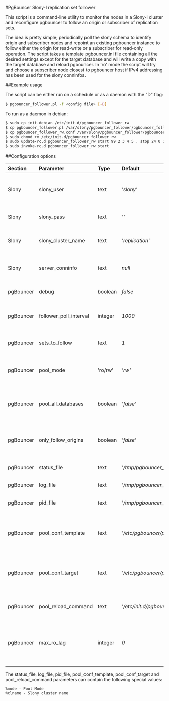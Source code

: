 #PgBouncer Slony-I replication set follower

This script is a command-line utility to monitor the nodes in a Slony-I cluster 
and reconfigure pgbouncer to follow an origin or subscriber of replication sets.

The idea is pretty simple; periodically poll the slony schema to identify origin 
and subscriber nodes and repoint an existing pgbouncer instance to follow either 
the origin for read-write or a subscriber for read-only operation.  The script 
takes a template pgbouncer.ini file containing all the desired settings except 
for the target database and will write a copy with the target database and reload 
pgbouncer.  In 'ro' mode the script will try and choose a subscriber node  closest 
to pgbouncer host if IPv4 addressing has been used for the slony conninfos.

##Example usage

The script can be either run on a schedule or as a daemon with the "D" flag:

```bash
$ pgbouncer_follower.pl -f <config file> [-D]
```

To run as a daemon in debian:

```bash
$ sudo cp init.debian /etc/init.d/pgbouncer_follower_rw
$ cp pgbouncer_follower.pl /var/slony/pgbouncer_follower/pgbouncer_follower.pl 
$ cp pgbouncer_follower_rw.conf /var/slony/pgbouncer_follower/pgbouncer_follower_rw.conf 
$ sudo chmod +x /etc/init.d/pgbouncer_follower_rw
$ sudo update-rc.d pgbouncer_follower_rw start 99 2 3 4 5 . stop 24 0 1 6
$ sudo invoke-rc.d pgbouncer_follower_rw start
```

##Configuration options

| Section   | Parameter              | Type    | Default                                     | Comment
|:----------|:-----------------------|:--------|:--------------------------------------------|:-----------------------------------
| Slony     | slony_user             | text    | *'slony'*                                   | Username used to connect to PostgreSQL and select from slony schema tables
| Slony     | slony_pass             | text    | *''*                                        | Recommended to leave blank and use .pgpass file
| Slony     | slony_cluster_name     | text    | *'replication'*                             | Name of slony cluster (without leading underscore of schema name)
| Slony     | server_conninfo        | text    | *null*                                      | Conninfo string for slony a node, can be specified multiple times
| pgBouncer | debug                  | boolean | *false*                                     | Churn out debugging info to log file / stdout
| pgBouncer | follower_poll_interval | integer | *1000*                                      | Interval to poll slony cluster state when in daemon mode
| pgBouncer | sets_to_follow         | text    | *1*                                         | Comma separated list of sets to follow or 'all' to follow all sets
| pgBouncer | pool_mode              | 'ro/rw' | *'rw'*                                      | Select a read-only subscriber or the origin for read-write
| pgBouncer | pool_all_databases     | boolean | *'false'*                                   | If true uses wildcard for database name in pgbouncer.ini, false uses slony database
| pgBouncer | only_follow_origins    | boolean | *'false'*                                   | If true pgbouncer will only be reconfigured and reloaded when sets move origin
| pgBouncer | status_file            | text    | *'/tmp/pgbouncer_follower_%mode.status'*    | File used to store a hash depicting the state of the cluster
| pgBouncer | log_file               | text    | *'/tmp/pgbouncer_follower_%mode.log'*       | Log file for the script
| pgBouncer | pid_file               | text    | *'/tmp/pgbouncer_follower_%mode.log'*       | PID file for the script when run as a daemon
| pgBouncer | pool_conf_template     | text    | *'/etc/pgbouncer/pgbouncer_%mode.template'* | Template pgbouncer.ini file with your settings and a blank [databases] section
| pgBouncer | pool_conf_target       | text    | *'/etc/pgbouncer/pgbouncer_%mode.ini'*      | Target pgbouncer.ini file to write a copy of pool_conf_template with a [databases] section to
| pgBouncer | pool_reload_command    | text    | *'/etc/init.d/pgbouncer_%mode reload"'*     | System command to execute to reload pgbouncer instance
| pgBouncer | max_ro_lag             | integer | *0*                                         | Maximum lag in seconds allowed for subscriber nodes when running in ro mode. 0 = don't monitor lag.

The status_file, log_file, pid_file, pool_conf_template, pool_conf_target and 
pool_reload_command parameters can contain the following special values:

    %mode - Pool Mode
    %clname - Slony cluster name
